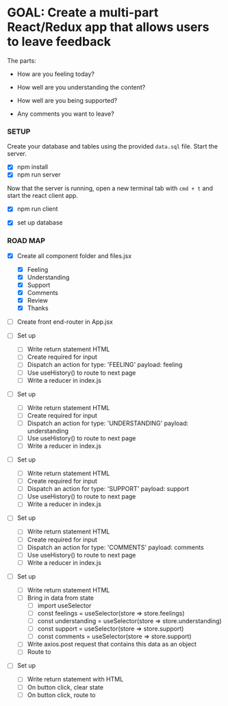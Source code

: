 # GOAL: Create a multi-part React/Redux app that allows users to leave feedback
The parts:
- How are you feeling today?
<!-- ![feeling](wireframes/feeling.png) -->
- How well are you understanding the content?
<!-- ![understanding](wireframes/understanding.png) -->
- How well are you being supported?
<!-- ![support](wireframes/supported.png) -->
- Any comments you want to leave?
<!-- ![comments](wireframes/comments.png) -->

### SETUP
Create your database and tables using the provided `data.sql` file. Start the server.

- [x] npm install
- [x] npm run server

Now that the server is running, open a new terminal tab with `cmd + t` and start the react client app.

- [x] npm run client

- [x] set up database

### ROAD MAP

- [x] Create all component folder and files.jsx
    - [x] Feeling
    - [x] Understanding
    - [x] Support
    - [x] Comments
    - [x] Review
    - [x] Thanks

- [ ] Create front end-router in App.jsx

- [ ] Set up <Feeling />
    - [ ] Write return statement HTML
    - [ ] Create required for input
    - [ ] Dispatch an action for type: 'FEELING' payload: feeling
    - [ ] Use useHistory() to route to next page
    - [ ] Write a reducer in index.js

- [ ] Set up <Understanding />
    - [ ] Write return statement HTML
    - [ ] Create required for input
    - [ ] Dispatch an action for type: 'UNDERSTANDING' payload: understanding
    - [ ] Use useHistory() to route to next page
    - [ ] Write a reducer in index.js

- [ ] Set up <Support />
    - [ ] Write return statement HTML
    - [ ] Create required for input
    - [ ] Dispatch an action for type: 'SUPPORT' payload: support
    - [ ] Use useHistory() to route to next page
    - [ ] Write a reducer in index.js

- [ ] Set up <Comments />
    - [ ] Write return statement HTML
    - [ ] Create required for input
    - [ ] Dispatch an action for type: 'COMMENTS' payload: comments
    - [ ] Use useHistory() to route to next page
    - [ ] Write a reducer in index.js

- [ ] Set up <Review />
    - [ ] Write return statement HTML
    - [ ] Bring in data from state
        - [ ] import useSelector
        - [ ] const feelings = useSelector(store => store.feelings)
        - [ ] const understanding = useSelector(store => store.understanding)
        - [ ] const support = useSelector(store => store.support)
        - [ ] const comments = useSelector(store => store.support)
    - [ ] Write axios.post request that contains this data as an object
    - [ ] Route to <Thanks />

- [ ] Set up <Thanks />
    - [ ] Write return statement with HTML
    - [ ] On button click, clear state
    - [ ] On button click, route to <Feeling />
